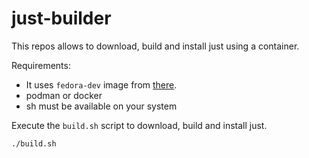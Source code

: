 # just-builder

This repos allows to download, build and install just using a container.

Requirements:
- It uses `fedora-dev` image from [there](../fedora-dev).
- podman or docker
- sh must be available on your system

Execute the `build.sh` script to download, build and install just.

```sh
./build.sh
```
